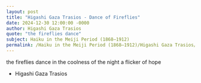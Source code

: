 ```yaml
---
layout: post
title: "Higashi Gaza Trasios - Dance of Fireflies"
date: 2024-12-30 12:00:00 -0000
author: Higashi Gaza Trasios
quote: "the fireflies dance"
subject: Haiku in the Meiji Period (1868–1912)
permalink: /Haiku in the Meiji Period (1868–1912)/Higashi Gaza Trasios/Higashi Gaza Trasios - Dance of Fireflies
---
```


the fireflies dance
in the coolness of the night
a flicker of hope

- Higashi Gaza Trasios
